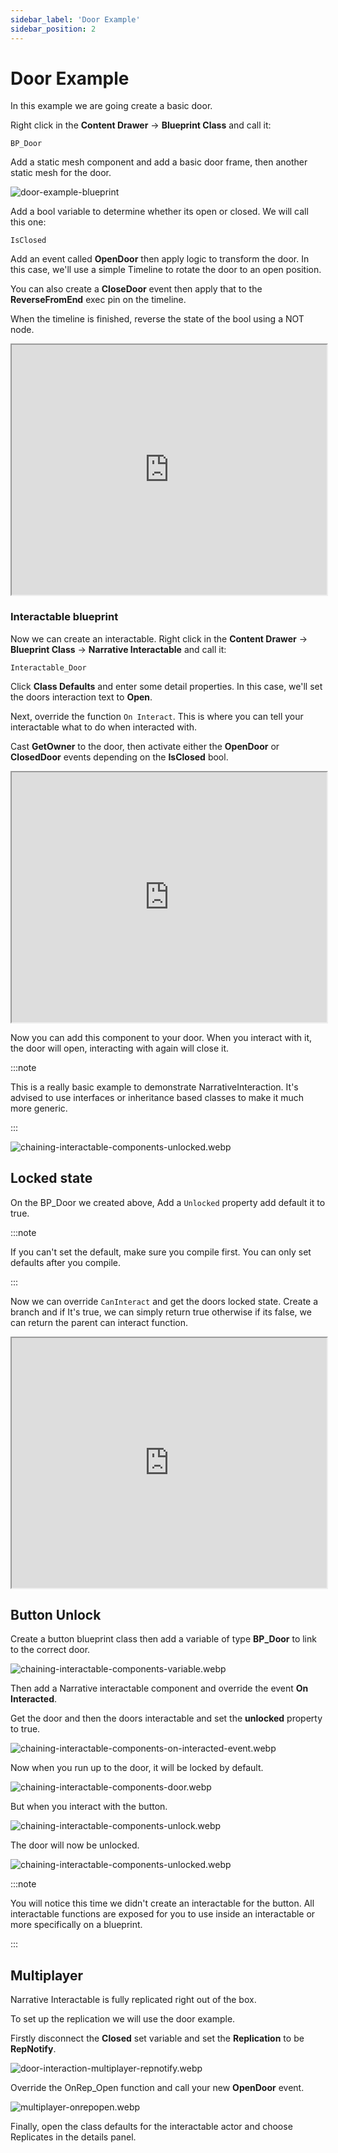 ```yaml
---
sidebar_label: 'Door Example'
sidebar_position: 2
---
```


# Door Example

In this example we are going create a basic door.

Right click in the **Content Drawer** -> **Blueprint Class** and call it:

```
BP_Door
```

Add a static mesh component and add a basic door frame, then another static mesh for the door.

![door-example-blueprint](/img/interaction/door-example-blueprint.webp)

Add a bool variable to determine whether its open or closed. We will call this one:

```
IsClosed
```

Add an event called **OpenDoor** then apply logic to transform the door. In this case, we'll use a simple Timeline to rotate the door to an open position.

You can also create a **CloseDoor** event then apply that to the **ReverseFromEnd** exec pin on the timeline.

When the timeline is finished, reverse the state of the bool using a NOT node.

<iframe src="https://blueprintue.com/render/h0_xpah-/" width="100%" height="400" scrolling="no" allowfullscreen></iframe>

### Interactable blueprint

Now we can create an interactable. Right click in the **Content Drawer** -> **Blueprint Class** -> **Narrative Interactable** and call it: 

```
Interactable_Door
```

Click **Class Defaults** and enter some detail properties. In this case, we'll set the doors interaction text to **Open**.

Next, override the function `On Interact`. This is where you can tell your interactable what to do when interacted with.

Cast **GetOwner** to the door, then activate either the **OpenDoor** or **ClosedDoor** events depending on the **IsClosed** bool.

<iframe src="https://blueprintue.com/render/k7bghpml/" width="100%" height="400" scrolling="no" allowfullscreen></iframe>

Now you can add this component to your door. When you interact with it, the door will open, interacting with again will close it.

:::note

This is a really basic example to demonstrate NarrativeInteraction. It's advised to use interfaces or inheritance based classes to make it much more generic.

:::

![chaining-interactable-components-unlocked.webp](/img/interaction/chaining-interactable-components-unlocked.webp)

## Locked state

On the BP_Door we created above, Add a `Unlocked` property add default it to true.

:::note

If you can't set the default, make sure you compile first. You can only set defaults after you compile.

:::

Now we can override `CanInteract` and get the doors locked state. Create a branch and if It's true, we can simply return true otherwise if its false, we can return the parent can interact function.

<iframe src="https://blueprintue.com/render/mu_46rvd/" width="100%" height="400" scrolling="no" allowfullscreen></iframe>

## Button Unlock

Create a button blueprint class then add a variable of type **BP_Door** to link to the correct door.

![chaining-interactable-components-variable.webp](/img/interaction/chaining-interactable-components-variable.webp)

Then add a Narrative interactable component and override the event **On Interacted**. 

Get the door and then the doors interactable and set the **unlocked** property to true.

![chaining-interactable-components-on-interacted-event.webp](/img/interaction/chaining-interactable-components-on-interacted-event.webp)

Now when you run up to the door, it will be locked by default.

![chaining-interactable-components-door.webp](/img/interaction/chaining-interactable-components-door.webp)

But when you interact with the button.

![chaining-interactable-components-unlock.webp](/img/interaction/chaining-interactable-components-unlock.webp)

The door will now be unlocked.

![chaining-interactable-components-unlocked.webp](/img/interaction/chaining-interactable-components-unlocked.webp)

:::note

You will notice this time we didn't create an interactable for the button. All interactable functions are exposed for you to use inside an interactable or more specifically on a blueprint.

:::

## Multiplayer

Narrative Interactable is fully replicated right out of the box.

To set up the replication we will use the door example. 

Firstly disconnect the **Closed** set variable and set the **Replication** to be **RepNotify**.

![door-interaction-multiplayer-repnotify.webp](/img/interaction/door-interaction-multiplayer-repnotify.webp)

Override the OnRep_Open function and call your new **OpenDoor** event.

![multiplayer-onrepopen.webp](/img/interaction/multiplayer-onrepopen.webp)

Finally, open the class defaults for the interactable actor and choose Replicates in the details panel.